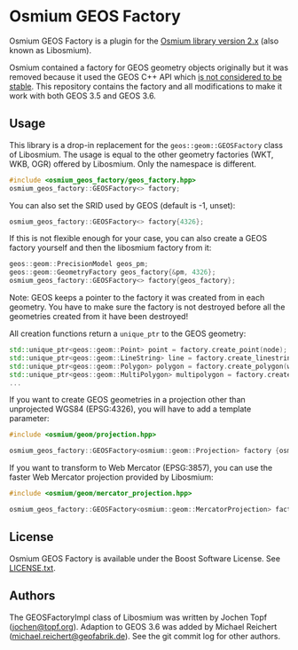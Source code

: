 # Osmium GEOS Factory

Osmium GEOS Factory is a plugin for the [Osmium library version
2.x](http://osmcode.org/libosmium) (also known as Libosmium).

Osmium contained a factory for GEOS geometry objects originally but it was
removed because it used the GEOS C++ API which [is not considered to be
stable](https://lists.osgeo.org/pipermail/geos-devel/2017-January/007653.html).
This repository contains the factory and all modifications to make it work with
both GEOS 3.5 and GEOS 3.6.

## Usage

This library is a drop-in replacement for the `geos::geom::GEOSFactory` class of Libosmium.
The usage is equal to the other geometry factories (WKT, WKB, OGR) offered by Libosmium. Only the namespace is different.


``` c++
#include <osmium_geos_factory/geos_factory.hpp>
osmium_geos_factory::GEOSFactory<> factory;
```

You can also set the SRID used by GEOS (default is -1, unset):

``` c++
osmium_geos_factory::GEOSFactory<> factory{4326};
```

If this is not flexible enough for your case, you can also create a GEOS
factory yourself and then the libosmium factory from it:

``` c++
geos::geom::PrecisionModel geos_pm;
geos::geom::GeometryFactory geos_factory{&pm, 4326};
osmium_geos_factory::GEOSFactory<> factory{geos_factory};
```

Note: GEOS keeps a pointer to the factory it was created from in each geometry.
You have to make sure the factory is not destroyed before all the geometries
created from it have been destroyed!

All creation functions return a `unique_ptr` to the GEOS geometry:

``` c++
std::unique_ptr<geos::geom::Point> point = factory.create_point(node);
std::unique_ptr<geos::geom::LineString> line = factory.create_linestring(way);
std::unique_ptr<geos::geom::Polygon> polygon = factory.create_polygon(way);
std::unique_ptr<geos::geom::MultiPolygon> multipolygon = factory.create_multipolygon(area);
...
```

If you want to create GEOS geometries in a projection other than unprojected WGS84 (EPSG:4326),
you will have to add a template parameter:

```c++
#include <osmium/geom/projection.hpp>

osmium_geos_factory::GEOSFactory<osmium::geom::Projection> factory {osmium::geom::Projection(25832)};
```

If you want to transform to Web Mercator (EPSG:3857), you can use the faster Web Mercator projection
provided by Libosmium:

```c++
#include <osmium/geom/mercator_projection.hpp>

osmium_geos_factory::GEOSFactory<osmium::geom::MercatorProjection> factory {osmium::geom::MercatorProjection()};
```


## License

Osmium GEOS Factory is available under the Boost Software License. See
[LICENSE.txt](LICENSE.txt).

## Authors

The GEOSFactoryImpl class of Libosmium was written by Jochen Topf
(jochen@topf.org). Adaption to GEOS 3.6 was added by Michael Reichert
(michael.reichert@geofabrik.de).  See the git commit log for other authors.

